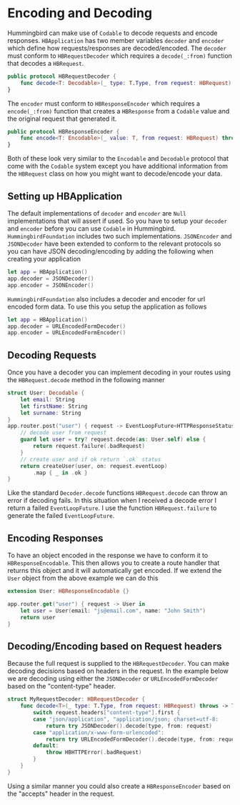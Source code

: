 #  Encoding and Decoding

Hummingbird can make use of `Codable` to decode requests and encode responses. `HBApplication` has two member variables `decoder` and `encoder` which define how requests/responses are decoded/encoded. The `decoder` must conform to `HBRequestDecoder` which requires a `decode(_:from)` function that decodes a `HBRequest`. 

```swift
public protocol HBRequestDecoder {
    func decode<T: Decodable>(_ type: T.Type, from request: HBRequest) throws -> T
}
```

The `encoder` must conform to `HBResponseEncoder` which requires a `encode(_:from)` function that creates a `HBResponse` from a `Codable` value and the original request that generated it.

```swift
public protocol HBResponseEncoder {
    func encode<T: Encodable>(_ value: T, from request: HBRequest) throws -> HBResponse
}
```

Both of these look very similar to the `Encodable` and `Decodable` protocol that come with the `Codable` system except you have additional information from the `HBRequest` class on how you might want to decode/encode your data.

## Setting up HBApplication

The default implementations of `decoder` and `encoder` are `Null` implementations that will assert if used. So you have to setup your `decoder` and `encoder` before you can use `Codable` in Hummingbird. `HummingbirdFoundation` includes two such implementations. `JSONEncoder` and `JSONDecoder` have been extended to conform to the relevant protocols so you can have JSON decoding/encoding by adding the following when creating your application

```swift
let app = HBApplication()
app.decoder = JSONDecoder()
app.encoder = JSONEncoder()
```

`HummingbirdFoundation` also includes a decoder and encoder for url encoded form data. To use this you setup the application as follows

```swift
let app = HBApplication()
app.decoder = URLEncodedFormDecoder()
app.encoder = URLEncodedFormEncoder()
```

## Decoding Requests

Once you have a decoder you can implement decoding in your routes using the `HBRequest.decode` method in the following manner

```swift
struct User: Decodable {
    let email: String
    let firstName: String
    let surname: String
}
app.router.post("user") { request -> EventLoopFuture<HTTPResponseStatus> in
    // decode user from request
    guard let user = try? request.decode(as: User.self) else {
        return request.failure(.badRequest)
    }
    // create user and if ok return `.ok` status
    return createUser(user, on: request.eventLoop)
        .map { _ in .ok }
}
```
Like the standard `Decoder.decode` functions `HBRequest.decode` can throw an error if decoding fails. In this situation when I received a decode error I return a failed `EventLoopFuture`. I use the function `HBRequest.failure` to generate the failed `EventLoopFuture`.

## Encoding Responses

To have an object encoded in the response we have to conform it to `HBResponseEncodable`. This then allows you to create a route handler that returns this object and it will automatically get encoded. If we extend the `User` object from the above example we can do this

```swift
extension User: HBResponseEncodable {}

app.router.get("user") { request -> User in
    let user = User(email: "js@email.com", name: "John Smith")
    return user
}
```

## Decoding/Encoding based on Request headers

Because the full request is supplied to the `HBRequestDecoder`. You can make decoding decisions based on headers in the request. In the example below we are decoding using either the `JSONDecoder` or `URLEncodedFormDecoder` based on the "content-type" header.

```swift
struct MyRequestDecoder: HBRequestDecoder {
    func decode<T>(_ type: T.Type, from request: HBRequest) throws -> T where T : Decodable {
        switch request.headers["content-type"].first {
        case "json/application", "application/json; charset=utf-8:
            return try JSONDecoder().decode(type, from: request)
        case "application/x-www-form-urlencoded":
            return try URLEncodedFormDecoder().decode(type, from: request)
        default:
            throw HBHTTPError(.badRequest)
        }
    }
}
```

Using a similar manner you could also create a `HBResponseEncoder` based on the "accepts" header in the request.
